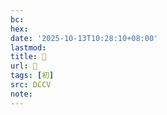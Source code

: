```yaml
---
bc:
hex:
date: '2025-10-13T10:28:10+08:00'
lastmod:
title: 􁫣
url: 􁫣
tags: [初]
src: DCCV
note:
---
```

